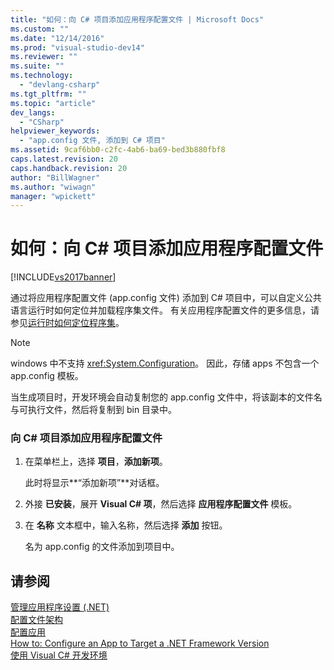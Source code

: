 ```yaml
---
title: "如何：向 C# 项目添加应用程序配置文件 | Microsoft Docs"
ms.custom: ""
ms.date: "12/14/2016"
ms.prod: "visual-studio-dev14"
ms.reviewer: ""
ms.suite: ""
ms.technology: 
  - "devlang-csharp"
ms.tgt_pltfrm: ""
ms.topic: "article"
dev_langs: 
  - "CSharp"
helpviewer_keywords: 
  - "app.config 文件, 添加到 C# 项目"
ms.assetid: 9caf6bb0-c2fc-4ab6-ba69-bed3b880fbf8
caps.latest.revision: 20
caps.handback.revision: 20
author: "BillWagner"
ms.author: "wiwagn"
manager: "wpickett"
---
```

# 如何：向 C# 项目添加应用程序配置文件
[!INCLUDE[vs2017banner](../code-quality/includes/vs2017banner.md)]

通过将应用程序配置文件 \(app.config 文件\) 添加到 C\# 项目中，可以自定义公共语言运行时如何定位并加载程序集文件。  有关应用程序配置文件的更多信息，请参见[运行时如何定位程序集](../Topic/How%20the%20Runtime%20Locates%20Assemblies.md)。  
  
> [!NOTE]
>  windows 中不支持 <xref:System.Configuration>。  因此，存储 apps 不包含一个 app.config 模板。  
  
 当生成项目时，开发环境会自动复制您的 app.config 文件中，将该副本的文件名与可执行文件，然后将复制到 bin 目录中。  
  
### 向 C\# 项目添加应用程序配置文件  
  
1.  在菜单栏上，选择 **项目**，**添加新项**。  
  
     此时将显示**“添加新项”**对话框。  
  
2.  外接 **已安装**，展开 **Visual C\# 项**，然后选择 **应用程序配置文件** 模板。  
  
3.  在 **名称** 文本框中，输入名称，然后选择 **添加** 按钮。  
  
     名为 app.config 的文件添加到项目中。  
  
## 请参阅  
 [管理应用程序设置 \(.NET\)](../ide/managing-application-settings-dotnet.md)   
 [配置文件架构](../Topic/Configuration%20File%20Schema%20for%20the%20.NET%20Framework.md)   
 [配置应用](../Topic/Configuring%20Apps%20by%20using%20Configuration%20Files.md)   
 [How to: Configure an App to Target a .NET Framework Version](http://msdn.microsoft.com/zh-cn/5247b307-89ca-417b-8dd0-e8f9bd2f4717)   
 [使用 Visual C\# 开发环境](../csharp-ide/using-the-visual-studio-development-environment-for-csharp.md)